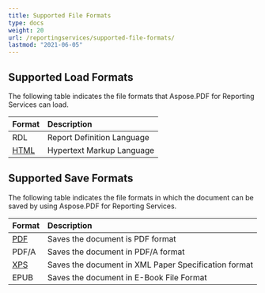 ```yaml
---
title: Supported File Formats 
type: docs
weight: 20
url: /reportingservices/supported-file-formats/
lastmod: "2021-06-05"
---
```


## **Supported Load Formats**
The following table indicates the file formats that Aspose.PDF for Reporting Services can load.

|**Format**|**Description**|
| :- | :- |
|RDL|Report Definition Language|
|[HTML](https://docs.fileformat.com/web/html/)|Hypertext Markup Language|

## **Supported Save Formats**
The following table indicates the file formats in which the document can be saved by using Aspose.PDF for Reporting Services. 

|**Format**|**Description**|
| :- | :- |
|[PDF](https://docs.fileformat.com/pdf/)|Saves the document is PDF format|
|PDF/A |Saves the document in PDF/A format|
|[XPS](https://docs.fileformat.com/page-description-language/xps/)|Saves the document in XML Paper Specification format|
|EPUB|Saves the document in E-Book File Format|

